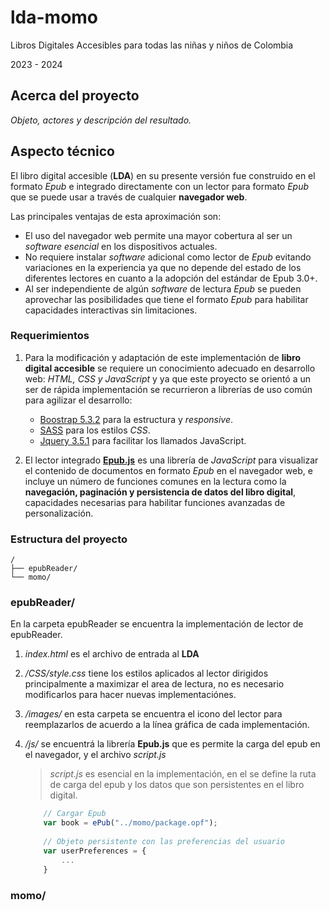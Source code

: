 # lda-momo

Libros Digitales Accesibles para todas las niñas y niños de Colombia

2023 - 2024

## Acerca del proyecto

_Objeto, actores y descripción del resultado._

## Aspecto técnico

El libro digital accesible (**LDA**) en su presente versión fue construido en el formato _Epub_ e integrado directamente con un lector para formato _Epub_ que se puede usar a través de cualquier **navegador web**.

Las principales ventajas de esta aproximación son:

- El uso del navegador web permite una mayor cobertura al ser un _software esencial_ en los dispositivos actuales.
- No requiere instalar _software_ adicional como lector de _Epub_ evitando variaciones en la experiencia ya que no depende del estado de los diferentes lectores en cuanto a la adopción del estándar de Epub 3.0+.
- Al ser independiente de algún _software_ de lectura _Epub_ se pueden aprovechar las posibilidades que tiene el formato _Epub_ para habilitar capacidades interactivas sin limitaciones.

### Requerimientos

1. Para la modificación y adaptación de este implementación de **libro digital accesible** se requiere un conocimiento adecuado en desarrollo web: _HTML, CSS y JavaScript_ y ya que este proyecto se orientó a un ser de rápida implementación se recurrieron a librerías de uso común para agilizar el desarrollo:

   - [Boostrap 5.3.2](https://getbootstrap.com/) para la estructura y _responsive_.
   - [SASS](https://sass-lang.com/) para los estilos _CSS_.
   - [Jquery 3.5.1](https://jquery.com/)  para facilitar los llamados JavaScript.

2. El lector integrado **[Epub.js](https://github.com/futurepress/epub.js)** es una librería de _JavaScript_ para visualizar el contenido de documentos en formato _Epub_ en el navegador web, e incluye un número de funciones comunes en la lectura como la **navegación, paginación y persistencia de datos del libro digital**, capacidades necesarias para habilitar funciones avanzadas de personalización.

### Estructura del proyecto

```text
/
├── epubReader/
└── momo/
```

### epubReader/

En la carpeta epubReader se encuentra la implementación de lector de epubReader.

1. _index.html_ es el archivo de entrada al **LDA**
2. _/CSS/style.css_ tiene los estilos aplicados al lector dirigidos principalmente a maximizar el area de lectura, no es necesario modificarlos para hacer nuevas implementaciónes.
3. _/images/_ en esta carpeta se encuentra el icono del lector para reemplazarlos de acuerdo a la línea gráfica de cada implementación.
4. _/js/_ se encuentrá la librería **Epub.js** que es permite la carga del epub en el navegador, y el archivo _script.js_ 

   > _script.js_ es esencial en la implementación, en el se define la ruta de carga del epub y los datos que son persistentes en el libro digital.

    ```js
        // Cargar Epub
        var book = ePub("../momo/package.opf");
        
        // Objeto persistente con las preferencias del usuario
        var userPreferences = {
            ...
        }
    ```

### momo/
